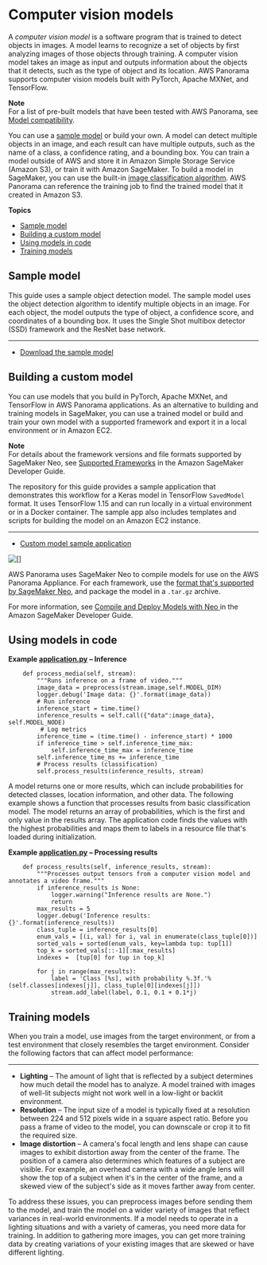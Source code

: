 # Computer vision models<a name="applications-models"></a>

A *computer vision model* is a software program that is trained to detect objects in images\. A model learns to recognize a set of objects by first analyzing images of those objects through training\. A computer vision model takes an image as input and outputs information about the objects that it detects, such as the type of object and its location\. AWS Panorama supports computer vision models built with PyTorch, Apache MXNet, and TensorFlow\.

**Note**  
For a list of pre\-built models that have been tested with AWS Panorama, see [Model compatibility](https://github.com/awsdocs/aws-panorama-developer-guide/blob/main/resources/model-compatibility.md)\.

You can use a [sample model](#applications-models-sample) or build your own\. A model can detect multiple objects in an image, and each result can have multiple outputs, such as the name of a class, a confidence rating, and a bounding box\. You can train a model outside of AWS and store it in Amazon Simple Storage Service \(Amazon S3\), or train it with Amazon SageMaker\. To build a model in SageMaker, you can use the built\-in [image classification algorithm](https://docs.aws.amazon.com/sagemaker/latest/dg/image-classification.html)\. AWS Panorama can reference the training job to find the trained model that it created in Amazon S3\.

**Topics**
+ [Sample model](#applications-models-sample)
+ [Building a custom model](#applications-models-custom)
+ [Using models in code](#applications-models-using)
+ [Training models](#applications-models-training)

## Sample model<a name="applications-models-sample"></a>

This guide uses a sample object detection model\. The sample model uses the object detection algorithm to identify multiple objects in an image\. For each object, the model outputs the type of object, a confidence score, and coordinates of a bounding box\. It uses the Single Shot multibox detector \(SSD\) framework and the ResNet base network\.

****
+ [Download the sample model](https://github.com/awsdocs/aws-panorama-developer-guide/releases/download/v0.1-preview/ssd_512_resnet50_v1_voc.tar.gz)

## Building a custom model<a name="applications-models-custom"></a>

You can use models that you build in PyTorch, Apache MXNet, and TensorFlow in AWS Panorama applications\. As an alternative to building and training models in SageMaker, you can use a trained model or build and train your own model with a supported framework and export it in a local environment or in Amazon EC2\.

**Note**  
For details about the framework versions and file formats supported by SageMaker Neo, see [Supported Frameworks](https://docs.aws.amazon.com/sagemaker/latest/dg/neo-supported-devices-edge-frameworks.html) in the Amazon SageMaker Developer Guide\.

The repository for this guide provides a sample application that demonstrates this workflow for a Keras model in TensorFlow `SavedModel` format\. It uses TensorFlow 1\.15 and can run locally in a virtual environment or in a Docker container\. The sample app also includes templates and scripts for building the model on an Amazon EC2 instance\.

****
+ [Custom model sample application](https://github.com/awsdocs/aws-panorama-developer-guide/blob/main/sample-apps/custom-model)

![\[\]](http://docs.aws.amazon.com/panorama/latest/dev/images/sample-custom-model.png)

AWS Panorama uses SageMaker Neo to compile models for use on the AWS Panorama Appliance\. For each framework, use the [format that's supported by SageMaker Neo](https://docs.aws.amazon.com/sagemaker/latest/dg/neo-compilation-preparing-model.html), and package the model in a `.tar.gz` archive\.

For more information, see [Compile and Deploy Models with Neo ](https://docs.aws.amazon.com/sagemaker/latest/dg/neo.html) in the Amazon SageMaker Developer Guide\.

## Using models in code<a name="applications-models-using"></a>

**Example [application\.py](https://github.com/awsdocs/aws-panorama-developer-guide/blob/main/sample-apps/aws-panorama-sample/packages/123456789012-SAMPLE_CODE-1.0/application.py) – Inference**  

```
    def process_media(self, stream):
        """Runs inference on a frame of video."""
        image_data = preprocess(stream.image,self.MODEL_DIM)
        logger.debug('Image data: {}'.format(image_data))
        # Run inference
        inference_start = time.time()
        inference_results = self.call({"data":image_data}, self.MODEL_NODE)
         # Log metrics
        inference_time = (time.time() - inference_start) * 1000
        if inference_time > self.inference_time_max:
            self.inference_time_max = inference_time
        self.inference_time_ms += inference_time
        # Process results (classification)
        self.process_results(inference_results, stream)
```

A model returns one or more results, which can include probabilities for detected classes, location information, and other data\. The following example shows a function that processes results from basic classification model\. The model returns an array of probabilities, which is the first and only value in the results array\. The application code finds the values with the highest probabilities and maps them to labels in a resource file that's loaded during initialization\.

**Example [application\.py](https://github.com/awsdocs/aws-panorama-developer-guide/blob/main/sample-apps/aws-panorama-sample/packages/123456789012-SAMPLE_CODE-1.0/application.py) – Processing results**  

```
    def process_results(self, inference_results, stream):
        """Processes output tensors from a computer vision model and annotates a video frame."""
        if inference_results is None:
            logger.warning("Inference results are None.")
            return
        max_results = 5
        logger.debug('Inference results: {}'.format(inference_results))
        class_tuple = inference_results[0]
        enum_vals = [(i, val) for i, val in enumerate(class_tuple[0])]
        sorted_vals = sorted(enum_vals, key=lambda tup: tup[1])
        top_k = sorted_vals[::-1][:max_results]
        indexes =  [tup[0] for tup in top_k]

        for j in range(max_results):
            label = 'Class [%s], with probability %.3f.'% (self.classes[indexes[j]], class_tuple[0][indexes[j]])
            stream.add_label(label, 0.1, 0.1 + 0.1*j)
```

## Training models<a name="applications-models-training"></a>

When you train a model, use images from the target environment, or from a test environment that closely resembles the target environment\. Consider the following factors that can affect model performance:

****
+ **Lighting** – The amount of light that is reflected by a subject determines how much detail the model has to analyze\. A model trained with images of well\-lit subjects might not work well in a low\-light or backlit environment\.
+ **Resolution** – The input size of a model is typically fixed at a resolution between 224 and 512 pixels wide in a square aspect ratio\. Before you pass a frame of video to the model, you can downscale or crop it to fit the required size\.
+ **Image distortion** – A camera's focal length and lens shape can cause images to exhibit distortion away from the center of the frame\. The position of a camera also determines which features of a subject are visible\. For example, an overhead camera with a wide angle lens will show the top of a subject when it's in the center of the frame, and a skewed view of the subject's side as it moves farther away from center\.

To address these issues, you can preprocess images before sending them to the model, and train the model on a wider variety of images that reflect variances in real\-world environments\. If a model needs to operate in a lighting situations and with a variety of cameras, you need more data for training\. In addition to gathering more images, you can get more training data by creating variations of your existing images that are skewed or have different lighting\.